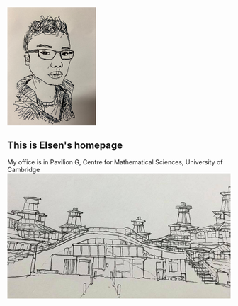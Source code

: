 
<img src="https://raw.githubusercontent.com/elsentjhung/elsentjhung.github.io/master/_figures/me.jpeg" alt="drawing" width="200"/>

## This is Elsen's homepage

My office is in Pavilion G, Centre for Mathematical Sciences, University of Cambridge
![Image](https://raw.githubusercontent.com/elsentjhung/elsentjhung.github.io/master/_figures/damtp.jpg)

